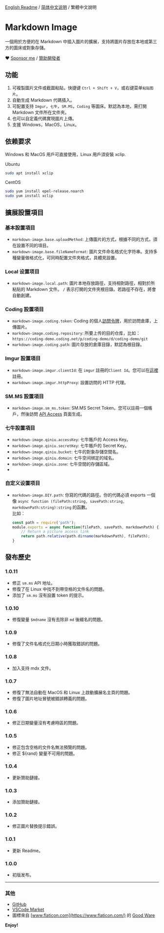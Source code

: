[English Readme](README.md) / [简体中文说明](README.zh-cn.md) / 繁體中文說明

# Markdown Image

一個用於方便的在 Markdown 中插入圖片的擴展，支持將圖片存放在本地或第三方的圖床或對象存儲。

❤ [Sponsor me](https://www.paypal.me/imlinhanchao) / [贊助開發者](http://sponsor.hancel.org)

## 功能

1. 可複製圖片文件或截圖粘貼，快捷键 `Ctrl + Shift + V`，或右键菜单`粘贴图片`。
2. 自動生成 Markdown 代碼插入。
3. 可配置支持 `Imgur`，`七牛`，`SM.MS`，`Coding` 等圖床。默認為本地，需打開 Markdown 文件所在文件夾。
4. 也可以自定義代碼實現圖片上傳。
5. 支援 Windows，MacOS，Linux。

## 依赖要求

Windows 和 MacOS 用戶可直接使用，Linux 用戶須安裝 xclip.

Ubuntu
```bash
sudo apt install xclip
```

CentOS
```bash
sudo yum install epel-release.noarch
sudo yum install xclip
```

## 擴展設置項目

### 基本設置項目

- `markdown-image.base.uploadMethod`: 上傳圖片的方式，根據不同的方式，須在設置不同的項目。
- `markdown-image.base.fileNameFormat`: 圖片文件命名格式化字符串。支持多種變量做格式化，可同時配置文件夾格式，具體見設置。

### Local 设置项目

- `markdown-image.local.path`: 圖片本地存放路徑，支持相對路徑，相對於所粘貼的 Markdown 文件。 `/` 表示打開的文件夾根目錄。若路徑不存在，將會自動創建。

### Coding 設置項目

- `markdown-image.coding.token`: Coding 的個人[訪問令牌](https://help.coding.net/docs/member/tokens.html)，用於訪問倉庫，上傳圖片。
- `markdown-image.coding.repository`: 所要上传的目的仓库，比如：`https://coding-demo.coding.net/p/coding-demo/d/coding-demo/git`
- `markdown-image.coding.path`: 圖片存放的倉庫目錄，默認為根目錄。

### Imgur 設置項目

- `markdown-image.imgur.clientId`: 在 `imgur` 註冊的`Client Id`。您可以在[這裡](https://api.imgur.com/oauth2/addclient)註冊。
- `markdown-image.imgur.httpProxy`: 設置訪問的 HTTP 代理。

### SM.MS 設置項目

- `markdown-image.sm_ms.token`: SM.MS Secret Token。您可以註冊一個帳戶，然後訪問 [API Access](https://sm.ms/home/apitoken) 頁面生成。

### 七牛設置項目

- `markdown-image.qiniu.accessKey`: 七牛賬戶的 Access Key。
- `markdown-image.qiniu.secretKey`: 七牛賬戶的 Secret Key。
- `markdown-image.qiniu.bucket`: 七牛的對象存儲空間名。
- `markdown-image.qiniu.domain`: 七牛空间绑定的域名。
- `markdown-image.qiniu.zone`: 七牛空間的存儲區域。
- 
### 自定义设置项目

- `markdown-image.DIY.path`: 你寫的代碼的路徑。你的代碼必須 exports 一個像 `async function (filePath:string, savePath:string, markdownPath:string):string` 的函數。   
    比如：
    ```javascript
    const path = require('path');
    module.exports = async function(filePath, savePath, markdownPath) {
        // Return a picture access link
        return path.relative(path.dirname(markdownPath), filePath);
    }
    ```

## 發布歷史
### 1.0.11
- 修正 `sm.ms` API 地址。
- 修復了在 Linux 中找不到帶空格的文件名的問題。
- 添加了 `sm.ms` 沒有設置 token 的提示。
### 1.0.10
- 修復變量 `$mdname` 沒有去除非 `md` 後綴名的問題。

### 1.0.9
- 修復了文件名格式化日期小時獲取錯誤的問題。

### 1.0.8
- 加入支持 mdx 文件。

### 1.0.7
- 修復了無法自動在 MacOS 和 Linux 上啟動擴展名主頁的問題。
- 修復了圖片地址冒號被錯誤轉義的問題。

### 1.0.6

- 修正日期變量沒有考慮時區的問題。

### 1.0.5
- 修正包含空格的文件名無法預覽的問題。
- 修正 ${rand} 變量不可用的問題。

### 1.0.4

- 更新贊助鏈接。

### 1.0.3

- 添加贊助鏈接。

### 1.0.2

- 修正圖片替換提示錯誤。

### 1.0.1

- 更新 Readme。

### 1.0.0

- 初版发布。

-----------------------------------------------------------------------------------------------------------

### 其他

* [GitHub](https://github.com/imlinhanchao/vsc-markdown-image)
* [VSCode Market](https://marketplace.visualstudio.com/items?itemName=hancel.markdown-image)
* 圖標來自 [www.flaticon.com](https://www.flaticon.com/) 的 [Good Ware](https://www.flaticon.com/authors/good-ware)

**Enjoy!**
